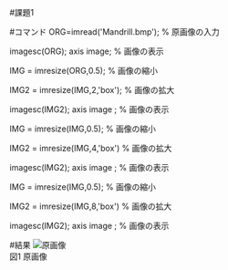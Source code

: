 #課題1

#コマンド
ORG=imread('Mandrill.bmp'); % 原画像の入力

imagesc(ORG); axis image; % 画像の表示

IMG = imresize(ORG,0.5); % 画像の縮小

IMG2 = imresize(IMG,2,'box'); % 画像の拡大

imagesc(IMG2); axis image ; % 画像の表示

IMG = imresize(IMG,0.5); % 画像の縮小

IMG2 = imresize(IMG,4,'box') % 画像の拡大

imagesc(IMG2); axis image ; % 画像の表示

IMG = imresize(IMG,0.5); % 画像の縮小

IMG2 = imresize(IMG,8,'box') % 画像の拡大

imagesc(IMG2); axis image ; % 画像の表示

#結果
![原画像](https://github.com/HAL-Kobayashi/TDU-Image_P/blob/master/img_space/images/1-1.tif?raw=true)  
図1 原画像
